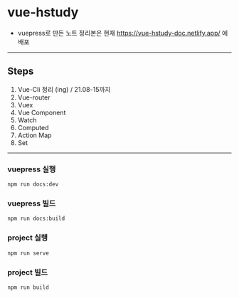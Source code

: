 # vue-hstudy

- vuepress로 만든 노트 정리본은 현재 https://vue-hstudy-doc.netlify.app/ 에 배포

---

## Steps

1. Vue-Cli 정리 (ing) / 21.08-15까지
2. Vue-router
3. Vuex
4. Vue Component
5. Watch
6. Computed
7. Action Map
8. Set

---

### vuepress 실행

```
npm run docs:dev
```

### vuepress 빌드

```
npm run docs:build
```

### project 실행

```
npm run serve
```

### project 빌드

```
npm run build
```
